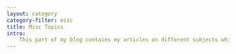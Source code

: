 ```yaml
---
layout: category
category-filter: misc 
title: Misc Topics
intro:
    This part of my blog contains my articles on different subjects which I have some interest. I share my thought on any subjects I feel interested. 
---
```

